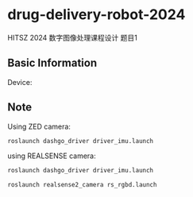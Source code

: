 # drug-delivery-robot-2024

HITSZ 2024 数字图像处理课程设计 题目1

## Basic Information

Device: 

## Note

Using ZED camera:

```bash
roslaunch dashgo_driver driver_imu.launch
```
using REALSENSE camera:

```bash
roslaunch dashgo_driver driver_imu.launch

roslaunch realsense2_camera rs_rgbd.launch
```


